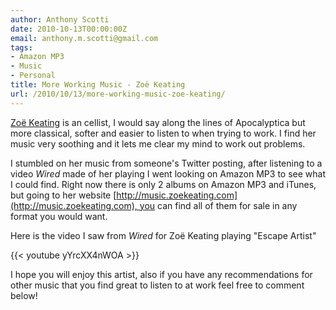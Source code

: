 ```yaml
---
author: Anthony Scotti
date: 2010-10-13T00:00:00Z
email: anthony.m.scotti@gmail.com
tags:
- Amazon MP3
- Music
- Personal
title: More Working Music - Zoë Keating
url: /2010/10/13/more-working-music-zoe-keating/
---
```


[Zoë Keating](http://en.wikipedia.org/wiki/Zo%C3%AB_Keating) is an cellist, I would say along the lines of Apocalyptica but more classical, softer and easier to listen to when trying to work. I find her music very soothing and it lets me clear my mind to work out problems.

I stumbled on her music from someone's Twitter posting, after listening to a video _Wired_ made of her playing I went looking on Amazon MP3 to see what I could find. Right now there is only 2 albums on Amazon MP3 and iTunes, but going to her website [http://music.zoekeating.com](http://music.zoekeating.com), you can find all of them for sale in any format you would want.

Here is the video I saw from _Wired_ for Zoë Keating playing "Escape Artist"

{{< youtube yYrcXX4nWOA >}}

I hope you will enjoy this artist, also if you have any recommendations for other music that you find great to listen to at work feel free to comment below!
